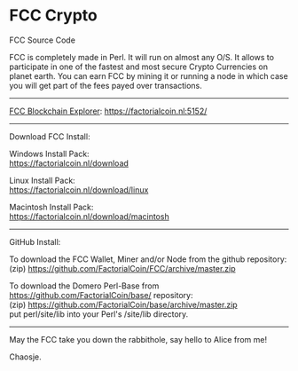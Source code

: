 # FCC Crypto

FCC Source Code

FCC is completely made in Perl. It will run on almost any O/S.
It allows to participate in one of the fastest and most secure Crypto Currencies on planet earth.
You can earn FCC by mining it or running a node in which case you will get part of the fees payed over transactions.

<hr>

<a target="_blank" href="https://factorialcoin.nl:5152/">FCC Blockchain Explorer</a>: https://factorialcoin.nl:5152/

<hr>

Download FCC Install:

Windows Install Pack:
<br>https://factorialcoin.nl/download


Linux Install Pack:
<br>https://factorialcoin.nl/download/linux

Macintosh Install Pack:
<br>https://factorialcoin.nl/download/macintosh

<hr>

GitHub Install:

To download the FCC Wallet, Miner and/or Node from the github repository:
<br>(zip) https://github.com/FactorialCoin/FCC/archive/master.zip

To download the Domero Perl-Base from https://github.com/FactorialCoin/base/ repository:
<br>(zip) https://github.com/FactorialCoin/base/archive/master.zip
<br>put perl/site/lib into your Perl's /site/lib directory.

<hr>

May the FCC take you down the rabbithole, say hello to Alice from me!

Chaosje.
